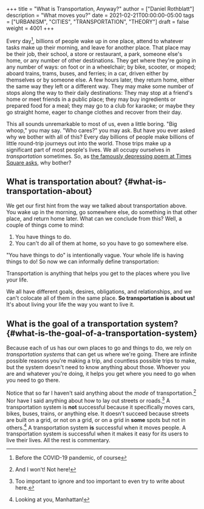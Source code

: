 +++
title = "What is Transportation, Anyway?"
author = ["Daniel Rothblatt"]
description = "What moves you?"
date = 2021-02-21T00:00:00-05:00
tags = ["URBANISM", "CITIES", "TRANSPORTATION", "THEORY"]
draft = false
weight = 4001
+++

Every day[^fn:1], billions of people wake up in one place, attend
to whatever tasks make up their morning, and leave for another
place. That place may be their job, their school, a store or
restaurant, a park, someone else's home, or any number of
other destinations. They get where they're going in any number of
ways: on foot or in a wheelchair; by bike, scooter, or moped;
aboard trains, trams, buses, and ferries; in a car, driven either
by themselves or by someone else. A few hours later, they return
home, either the same way they left or a different way. They may
make some number of stops along the way to their daily
destinations: They may stop at a friend's home or meet friends in
a public place; they may buy ingredients or prepared food for a
meal; they may go to a club for karaoke; or maybe they go
straight home, eager to change clothes and recover from their
day.

This all sounds unremarkable to most of us, even a little boring.
"Big whoop," you may say. "Who cares?" you may ask. But have you
ever asked why we bother with all of this? Every day billions of
people make billions of little round-trip journeys out into the
world. Those trips make up a significant part of most people's
lives. We all occupy ourselves in _transportation_ sometimes. So,
as [the famously depressing poem at Times Square asks](https://gothamist.com/arts-entertainment/thanks-mta-for-the-depressing-af-poem-thats-been-in-this-subway-tunnel-since-the-90s), why bother?


## What is transportation about? {#what-is-transportation-about}

We get our first hint from the way we talked about
transportation above. You wake up in the morning, go somewhere
else, do something in that other place, and return home later.
What can we conclude from this? Well, a couple of things come to
mind:

1.  You have things to do.
2.  You can't do all of them at home, so you have to go somewhere
    else.

"You have things to do" is intentionally vague. Your whole life
is having things to do! So now we can informally define
transportation:

<p class="verse">
Transportation is anything that helps you get to the places where you live your life.<br />
</p>

We all have different goals, desires, obligations, and
relationships, and we can't colocate all of them in the same
place. **So transportation is about us!** It's about living your
life the way you want to live it.


## What is the goal of a transportation system? {#what-is-the-goal-of-a-transportation-system}

Because each of us has our own places to go and things to do, we
rely on _transportation systems_ that can get us where we're
going. There are infinite possible reasons you're making a trip,
and countless possible trips to make, but the system doesn't
need to know anything about those. Whoever you are and whatever
you're doing, it helps you get where you need to go when you
need to go there.

Notice that so far I haven't said anything about the _mode_ of
transportation.[^fn:3] Nor have I said anything about how to lay
out streets or roads.[^fn:4] A transportation system is **not**
successful because it specifically moves cars, bikes, buses,
trains, or anything else. It doesn't succeed because streets are
built on a grid, or not on a grid, or on a grid in **some** spots
but not in others.[^fn:5] A transportation system **is** successful
when it moves people. A transportation system is successful when
it makes it easy for its users to live their lives. All the rest
is commentary.

[^fn:1]: Before[^fn:2] the COVID-19 pandemic, of course
[^fn:2]: And hopefully after!
[^fn:3]: And I won't! Not here!
[^fn:4]: Too important to ignore and too important to even try to write about here.
[^fn:5]: Looking at you, Manhattan!
